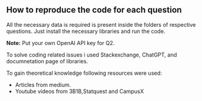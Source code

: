 <h2>How to reproduce the code for each question</h2>
<p>All the necessary data is required is present inside the folders of respective questions. Just install the necessary libraries and run the code.</p>
<p><b>Note:</b> Put your own OpenAI API key for Q2.</p>
<p>To solve coding related issues i used Stackexchange, ChatGPT, and documnetation page of libraries.</p>
<p>To gain theoretical knowledge following resources were used:</p>
<ul>
  <li>Articles from medium.</li>
  <li>Youtube videos from 3B1B,Statquest and CampusX</li>
</ul>

